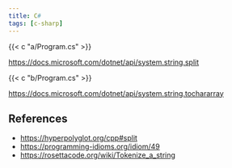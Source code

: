 ```yaml
---
title: C#
tags: [c-sharp]
---
```


{{< c "a/Program.cs" >}}

<https://docs.microsoft.com/dotnet/api/system.string.split>

{{< c "b/Program.cs" >}}

<https://docs.microsoft.com/dotnet/api/system.string.tochararray>

## References

- <https://hyperpolyglot.org/cpp#split>
- <https://programming-idioms.org/idiom/49>
- <https://rosettacode.org/wiki/Tokenize_a_string>
